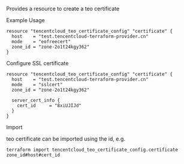 Provides a resource to create a teo certificate

Example Usage

```hcl
resource "tencentcloud_teo_certificate_config" "certificate" {
  host    = "test.tencentcloud-terraform-provider.cn"
  mode    = "eofreecert"
  zone_id = "zone-2o1t24kgy362"
}
```

Configure SSL certificate

```hcl
resource "tencentcloud_teo_certificate_config" "certificate" {
  host    = "test.tencentcloud-terraform-provider.cn"
  mode    = "sslcert"
  zone_id = "zone-2o1t24kgy362"

  server_cert_info {
    cert_id     = "8xiUJIJd"
  }
}
```

Import

teo certificate can be imported using the id, e.g.

```
terraform import tencentcloud_teo_certificate_config.certificate zone_id#host#cert_id
```